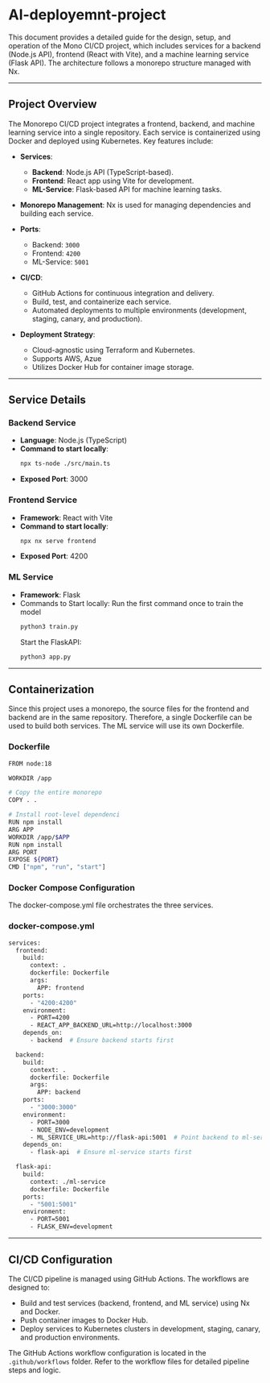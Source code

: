 # AI-deployemnt-project
This document provides a detailed guide for the design, setup, and operation of the Mono CI/CD project, which includes services for a backend (Node.js API), frontend (React with Vite), and a machine learning service (Flask API). The architecture follows a monorepo structure managed with Nx.

---

## Project Overview

The Monorepo CI/CD project integrates a frontend, backend, and machine learning service into a single repository. Each service is containerized using Docker and deployed using Kubernetes. Key features include:

- **Services**:
  - **Backend**: Node.js API (TypeScript-based).
  - **Frontend**: React app using Vite for development.
  - **ML-Service**: Flask-based API for machine learning tasks.

- **Monorepo Management**: Nx is used for managing dependencies and building each service.

- **Ports**:
  - Backend: `3000`
  - Frontend: `4200`
  - ML-Service: `5001`

- **CI/CD**:
  - GitHub Actions for continuous integration and delivery.
  - Build, test, and containerize each service.
  - Automated deployments to multiple environments (development, staging, canary, and production).

- **Deployment Strategy**:
  - Cloud-agnostic using Terraform and Kubernetes.
  - Supports AWS, Azue
  - Utilizes Docker Hub for container image storage.

---


## Service Details

### Backend Service
- **Language**: Node.js (TypeScript)
- **Command to start locally**:
  ```bash
  npx ts-node ./src/main.ts
  ```
- **Exposed Port**: 3000

### Frontend Service
- **Framework**: React with Vite
- **Command to start locally**:
    ```bash
    npx nx serve frontend
    ```
- **Exposed Port**: 4200

### ML Service
- **Framework**: Flask
- Commands to Start locally: Run the first command once to train the model
    ```bash
    python3 train.py
    ```
  Start the FlaskAPI:
    ```bash
    python3 app.py
    ```

---

## Containerization
Since this project uses a monorepo, the source files for the frontend and backend are in the same repository. Therefore, a single Dockerfile can be used to build both services. The ML service will use its own Dockerfile.

### Dockerfile
```bash
FROM node:18

WORKDIR /app

# Copy the entire monorepo
COPY . .

# Install root-level dependenci
RUN npm install
ARG APP
WORKDIR /app/$APP
RUN npm install
ARG PORT
EXPOSE ${PORT}
CMD ["npm", "run", "start"]

```

### Docker Compose Configuration
The docker-compose.yml file orchestrates the three services.

### docker-compose.yml
```bash
services:
  frontend:
    build:
      context: .
      dockerfile: Dockerfile
      args:
        APP: frontend
    ports:
      - "4200:4200"
    environment:
      - PORT=4200
      - REACT_APP_BACKEND_URL=http://localhost:3000
    depends_on:
      - backend  # Ensure backend starts first

  backend:
    build:
      context: .
      dockerfile: Dockerfile
      args:
        APP: backend
    ports:
      - "3000:3000"
    environment:
      - PORT=3000
      - NODE_ENV=development
      - ML_SERVICE_URL=http://flask-api:5001  # Point backend to ml-service
    depends_on:
      - flask-api  # Ensure ml-service starts first

  flask-api:
    build:
      context: ./ml-service
      dockerfile: Dockerfile
    ports:
      - "5001:5001"
    environment:
      - PORT=5001
      - FLASK_ENV=development
```

---

## CI/CD Configuration

The CI/CD pipeline is managed using GitHub Actions. The workflows are designed to:

- Build and test services (backend, frontend, and ML service) using Nx and Docker.
- Push container images to Docker Hub.
- Deploy services to Kubernetes clusters in development, staging, canary, and production environments.

The GitHub Actions workflow configuration is located in the `.github/workflows` folder. 
Refer to the workflow files for detailed pipeline steps and logic.
